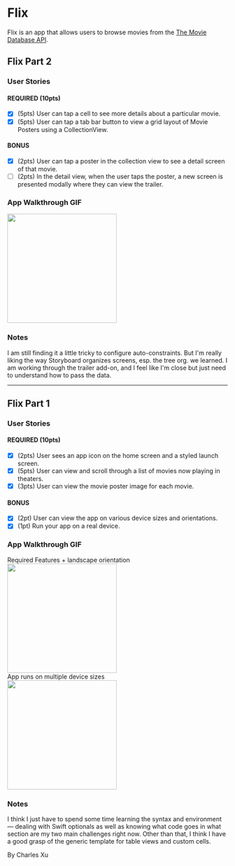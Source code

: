 # Flix

Flix is an app that allows users to browse movies from the [The Movie Database API](http://docs.themoviedb.apiary.io/#).

## Flix Part 2

### User Stories

#### REQUIRED (10pts)
- [x] (5pts) User can tap a cell to see more details about a particular movie.
- [x] (5pts) User can tap a tab bar button to view a grid layout of Movie Posters using a CollectionView.

#### BONUS
- [x] (2pts) User can tap a poster in the collection view to see a detail screen of that movie.
- [ ] (2pts) In the detail view, when the user taps the poster, a new screen is presented modally where they can view the trailer.

### App Walkthrough GIF

<img src="https://github.com/charlesxu27/Flix-iOS-app/blob/main/flix_part_2.gif?raw=true" width=250><br>

### Notes
I am still finding it a little tricky to configure auto-constraints. But I'm really liking the way Storyboard organizes screens, esp. the tree org. we learned. I am working through the trailer add-on, and I feel like I'm close but just need to understand how to pass the data.

---

## Flix Part 1

### User Stories

#### REQUIRED (10pts)
- [x] (2pts) User sees an app icon on the home screen and a styled launch screen.
- [x] (5pts) User can view and scroll through a list of movies now playing in theaters.
- [x] (3pts) User can view the movie poster image for each movie.

#### BONUS
- [x] (2pt) User can view the app on various device sizes and orientations.
- [x] (1pt) Run your app on a real device.

### App Walkthrough GIF

Required Features + landscape orientation<br>
<img src="https://github.com/charlesxu27/Flix-iOS-app/blob/main/flix_recording.gif?raw=true" width=250><br>
App runs on multiple device sizes<br>
<img src="https://github.com/charlesxu27/Flix-iOS-app/blob/main/different_layout_flix.gif?raw=true" width=250><br>

### Notes
I think I just have to spend some time learning the syntax and environment — dealing with Swift optionals as well as knowing what code goes in what section are my two main challenges right now.
Other than that, I think I have a good grasp of the generic template for table views and custom cells.

By Charles Xu